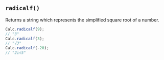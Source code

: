 ## `radicalf()`

Returns a string which represents the simplified square root of a number.

```javascript
Calc.radicalf(9);
// "3"
Calc.radicalf(3);
// "√3"
Calc.radicalf(-20);
// "2i√5"
```

